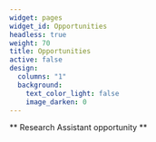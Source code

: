 ```yaml
---
widget: pages
widget_id: Opportunities
headless: true
weight: 70
title: Opportunities
active: false
design:
  columns: "1"
  background:
    text_color_light: false
    image_darken: 0
---
```


** Research Assistant opportunity **